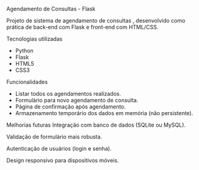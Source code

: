 Agendamento de Consultas - Flask

Projeto de sistema de agendamento de consultas , desenvolvido como prática de back-end com Flask e front-end com HTML/CSS.


Tecnologias utilizadas
- Python 
- Flask
- HTML5
- CSS3



Funcionalidades
- Listar todos os agendamentos realizados.
- Formulário para novo agendamento de consulta.
- Página de confirmação após agendamento.
- Armazenamento temporário dos dados em memória (não persistente).

Melhorias futuras
Integração com banco de dados (SQLite ou MySQL).

Validação de formulário mais robusta.

Autenticação de usuários (login e senha).

Design responsivo para dispositivos móveis.
